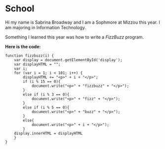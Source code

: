 # School

Hi my name is Sabrina Broadway and I am a Sophmore at Mizzou this year. I am majoring in Information Technology.

Something I learned this year was how to write a *FizzBuzz* program.

**Here is the code:**

```
function fizzbuzz(i) {
	var display = document.getElementById('display');
	var displayHTML = "";
	var i;
	for (var i = 1; i < 101; i++) {
		displayHTML += "<p>" + i + "</p>";
		if (i % 15 == 0){
			document.write("<p>" + "fizzbuzz" + "</p>");
		}
		else if (i % 3 == 0){
			document.write("<p>" + "fizz" + "</p>");
		}
		else if (i % 5 == 0){
			document.write("<p>" + "buzz" + "</p>");
		}
		else{
			document.write("<p>" + i + "</p>");
		}
	display.innerHTML = displayHTML
	}
}
```
